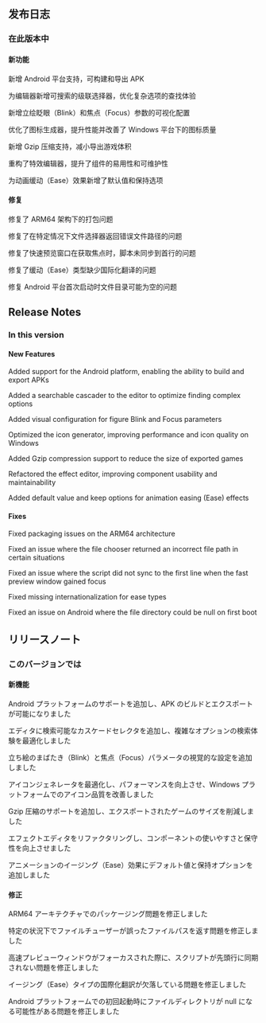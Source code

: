## 发布日志

### 在此版本中

#### 新功能

新增 Android 平台支持，可构建和导出 APK

为编辑器新增可搜索的级联选择器，优化复杂选项的查找体验

新增立绘眨眼（Blink）和焦点（Focus）参数的可视化配置

优化了图标生成器，提升性能并改善了 Windows 平台下的图标质量

新增 Gzip 压缩支持，减小导出游戏体积

重构了特效编辑器，提升了组件的易用性和可维护性

为动画缓动（Ease）效果新增了默认值和保持选项

#### 修复

修复了 ARM64 架构下的打包问题

修复了在特定情况下文件选择器返回错误文件路径的问题

修复了快速预览窗口在获取焦点时，脚本未同步到首行的问题

修复了缓动（Ease）类型缺少国际化翻译的问题

修复 Android 平台首次启动时文件目录可能为空的问题

<!-- English Translation -->
## Release Notes

### In this version

#### New Features

Added support for the Android platform, enabling the ability to build and export APKs

Added a searchable cascader to the editor to optimize finding complex options

Added visual configuration for figure Blink and Focus parameters

Optimized the icon generator, improving performance and icon quality on Windows

Added Gzip compression support to reduce the size of exported games

Refactored the effect editor, improving component usability and maintainability

Added default value and keep options for animation easing (Ease) effects

#### Fixes

Fixed packaging issues on the ARM64 architecture

Fixed an issue where the file chooser returned an incorrect file path in certain situations

Fixed an issue where the script did not sync to the first line when the fast preview window gained focus

Fixed missing internationalization for ease types

Fixed an issue on Android where the file directory could be null on first boot

<!-- Japanese Translation -->
## リリースノート

### このバージョンでは

#### 新機能

Android プラットフォームのサポートを追加し、APK のビルドとエクスポートが可能になりました

エディタに検索可能なカスケードセレクタを追加し、複雑なオプションの検索体験を最適化しました

立ち絵のまばたき（Blink）と焦点（Focus）パラメータの視覚的な設定を追加しました

アイコンジェネレータを最適化し、パフォーマンスを向上させ、Windows プラットフォームでのアイコン品質を改善しました

Gzip 圧縮のサポートを追加し、エクスポートされたゲームのサイズを削減しました

エフェクトエディタをリファクタリングし、コンポーネントの使いやすさと保守性を向上させました

アニメーションのイージング（Ease）効果にデフォルト値と保持オプションを追加しました

#### 修正

ARM64 アーキテクチャでのパッケージング問題を修正しました

特定の状況下でファイルチューザーが誤ったファイルパスを返す問題を修正しました

高速プレビューウィンドウがフォーカスされた際に、スクリプトが先頭行に同期されない問題を修正しました

イージング（Ease）タイプの国際化翻訳が欠落している問題を修正しました

Android プラットフォームでの初回起動時にファイルディレクトリが null になる可能性がある問題を修正しました
